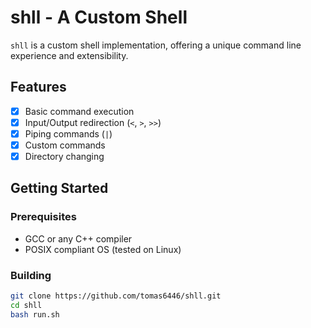 # shll - A Custom Shell

`shll` is a custom shell implementation, offering a unique command line experience and extensibility.

## Features

- [x] Basic command execution
- [x] Input/Output redirection (`<`, `>`, `>>`)
- [x] Piping commands (`|`)
- [x] Custom commands
- [x] Directory changing

## Getting Started

### Prerequisites

- GCC or any C++ compiler
- POSIX compliant OS (tested on Linux)

### Building

```bash
git clone https://github.com/tomas6446/shll.git
cd shll
bash run.sh
```


